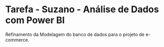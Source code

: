 # **Tarefa  - Suzano - Análise de Dados com Power BI**
Refinamento da Modelagem do banco de dados para o projeto de e-commerce.
